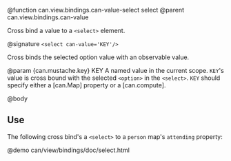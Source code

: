 @function can.view.bindings.can-value-select select
@parent can.view.bindings.can-value

Cross bind a value to a `<select>` element.

@signature `<select can-value='KEY'/>`

Cross binds the selected option value with an observable value.

@param {can.mustache.key} KEY A named value in the current 
scope. `KEY`'s value is cross bound with the selected `<option>` in
the `<select>`. `KEY` should specify either a [can.Map] property or
a [can.compute].

@body

## Use

The following cross bind's a `<select>` to a `person` map's `attending` property:

@demo can/view/bindings/doc/select.html